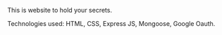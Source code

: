 This is website to hold your secrets.

Technologies used: HTML, CSS, Express JS, Mongoose, Google Oauth.
